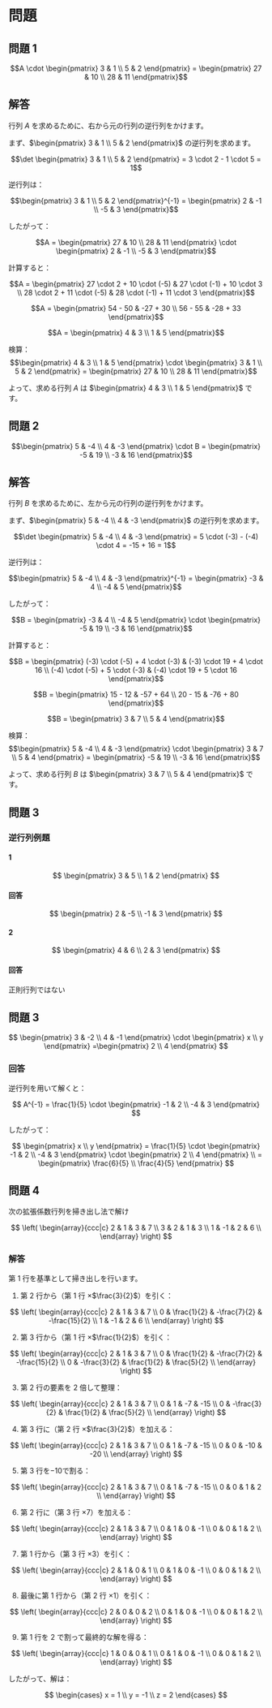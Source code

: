 # 問題

## 問題 1

$$A \cdot \begin{pmatrix} 3 & 1 \\ 5 & 2 \end{pmatrix} = \begin{pmatrix} 27 & 10 \\ 28 & 11 \end{pmatrix}$$

## 解答

行列 $A$ を求めるために、右から元の行列の逆行列をかけます。

まず、$\begin{pmatrix} 3 & 1 \\ 5 & 2 \end{pmatrix}$ の逆行列を求めます。

$$\det \begin{pmatrix} 3 & 1 \\ 5 & 2 \end{pmatrix} = 3 \cdot 2 - 1 \cdot 5 = 1$$

逆行列は：

$$\begin{pmatrix} 3 & 1 \\ 5 & 2 \end{pmatrix}^{-1} = \begin{pmatrix} 2 & -1 \\ -5 & 3 \end{pmatrix}$$

したがって：

$$A = \begin{pmatrix} 27 & 10 \\ 28 & 11 \end{pmatrix} \cdot \begin{pmatrix} 2 & -1 \\ -5 & 3 \end{pmatrix}$$

計算すると：

$$A = \begin{pmatrix} 27 \cdot 2 + 10 \cdot (-5) & 27 \cdot (-1) + 10 \cdot 3 \\ 28 \cdot 2 + 11 \cdot (-5) & 28 \cdot (-1) + 11 \cdot 3 \end{pmatrix}$$

$$A = \begin{pmatrix} 54 - 50 & -27 + 30 \\ 56 - 55 & -28 + 33 \end{pmatrix}$$

$$A = \begin{pmatrix} 4 & 3 \\ 1 & 5 \end{pmatrix}$$

検算：
$$\begin{pmatrix} 4 & 3 \\ 1 & 5 \end{pmatrix} \cdot \begin{pmatrix} 3 & 1 \\ 5 & 2 \end{pmatrix} = \begin{pmatrix} 27 & 10 \\ 28 & 11 \end{pmatrix}$$

よって、求める行列 $A$ は $\begin{pmatrix} 4 & 3 \\ 1 & 5 \end{pmatrix}$ です。

## 問題 2

$$\begin{pmatrix} 5 & -4 \\ 4 & -3 \end{pmatrix} \cdot B = \begin{pmatrix} -5 & 19 \\ -3 & 16 \end{pmatrix}$$

## 解答

行列 $B$ を求めるために、左から元の行列の逆行列をかけます。

まず、$\begin{pmatrix} 5 & -4 \\ 4 & -3 \end{pmatrix}$ の逆行列を求めます。

$$\det \begin{pmatrix} 5 & -4 \\ 4 & -3 \end{pmatrix} = 5 \cdot (-3) - (-4) \cdot 4 = -15 + 16 = 1$$

逆行列は：

$$\begin{pmatrix} 5 & -4 \\ 4 & -3 \end{pmatrix}^{-1} = \begin{pmatrix} -3 & 4 \\ -4 & 5 \end{pmatrix}$$

したがって：

$$B = \begin{pmatrix} -3 & 4 \\ -4 & 5 \end{pmatrix} \cdot \begin{pmatrix} -5 & 19 \\ -3 & 16 \end{pmatrix}$$

計算すると：

$$B = \begin{pmatrix} (-3) \cdot (-5) + 4 \cdot (-3) & (-3) \cdot 19 + 4 \cdot 16 \\ (-4) \cdot (-5) + 5 \cdot (-3) & (-4) \cdot 19 + 5 \cdot 16 \end{pmatrix}$$

$$B = \begin{pmatrix} 15 - 12 & -57 + 64 \\ 20 - 15 & -76 + 80 \end{pmatrix}$$

$$B = \begin{pmatrix} 3 & 7 \\ 5 & 4 \end{pmatrix}$$

検算：
$$\begin{pmatrix} 5 & -4 \\ 4 & -3 \end{pmatrix} \cdot \begin{pmatrix} 3 & 7 \\ 5 & 4 \end{pmatrix} = \begin{pmatrix} -5 & 19 \\ -3 & 16 \end{pmatrix}$$

よって、求める行列 $B$ は $\begin{pmatrix} 3 & 7 \\ 5 & 4 \end{pmatrix}$ です。

## 問題 3

### 逆行列例題

#### 1

$$
\begin{pmatrix}
3 & 5 \\ 1 & 2
\end{pmatrix}
$$

#### 回答

$$
\begin{pmatrix}
2 & -5 \\ -1 & 3
\end{pmatrix}
$$

#### 2

$$
\begin{pmatrix}
4 & 6 \\ 2 & 3
\end{pmatrix}
$$

#### 回答

正則行列ではない

## 問題 3

$$
\begin{pmatrix} 3 & -2 \\ 4 & -1 \end{pmatrix} \cdot \begin{pmatrix} x \\ y \end{pmatrix}
=\begin{pmatrix} 2 \\ 4 \end{pmatrix}
$$

### 回答

逆行列を用いて解くと：

$$
A^{-1} = \frac{1}{5} \cdot \begin{pmatrix} -1 & 2 \\ -4 & 3 \end{pmatrix}
$$

したがって：

$$
\begin{pmatrix} x \\ y \end{pmatrix}
= \frac{1}{5} \cdot \begin{pmatrix} -1 & 2 \\ -4 & 3 \end{pmatrix} \cdot \begin{pmatrix} 2 \\ 4 \end{pmatrix} \\
= \begin{pmatrix} \frac{6}{5} \\ \frac{4}{5} \end{pmatrix}
$$

## 問題 4

次の拡張係数行列を掃き出し法で解け

$$
\left(
\begin{array}{ccc|c}
2 & 1 & 3 & 7 \\
3 & 2 & 1 & 3 \\
1 & -1 & 2 & 6 \\
\end{array}
\right)
$$

### 解答

第 1 行を基準として掃き出しを行います。

1. 第 2 行から（第 1 行 ×$\frac{3}{2}$）を引く：

$$
\left(
\begin{array}{ccc|c}
2 & 1 & 3 & 7 \\
0 & \frac{1}{2} & -\frac{7}{2} & -\frac{15}{2} \\
1 & -1 & 2 & 6 \\
\end{array}
\right)
$$

2. 第 3 行から（第 1 行 ×$\frac{1}{2}$）を引く：

$$
\left(
\begin{array}{ccc|c}
2 & 1 & 3 & 7 \\
0 & \frac{1}{2} & -\frac{7}{2} & -\frac{15}{2} \\
0 & -\frac{3}{2} & \frac{1}{2} & \frac{5}{2} \\
\end{array}
\right)
$$

3. 第 2 行の要素を 2 倍して整理：

$$
\left(
\begin{array}{ccc|c}
2 & 1 & 3 & 7 \\
0 & 1 & -7 & -15 \\
0 & -\frac{3}{2} & \frac{1}{2} & \frac{5}{2} \\
\end{array}
\right)
$$

4. 第 3 行に（第 2 行 ×$\frac{3}{2}$）を加える：

$$
\left(
\begin{array}{ccc|c}
2 & 1 & 3 & 7 \\
0 & 1 & -7 & -15 \\
0 & 0 & -10 & -20 \\
\end{array}
\right)
$$

5. 第 3 行を$-10$で割る：

$$
\left(
\begin{array}{ccc|c}
2 & 1 & 3 & 7 \\
0 & 1 & -7 & -15 \\
0 & 0 & 1 & 2 \\
\end{array}
\right)
$$

6. 第 2 行に（第 3 行 ×7）を加える：

$$
\left(
\begin{array}{ccc|c}
2 & 1 & 3 & 7 \\
0 & 1 & 0 & -1 \\
0 & 0 & 1 & 2 \\
\end{array}
\right)
$$

7. 第 1 行から（第 3 行 ×3）を引く：

$$
\left(
\begin{array}{ccc|c}
2 & 1 & 0 & 1 \\
0 & 1 & 0 & -1 \\
0 & 0 & 1 & 2 \\
\end{array}
\right)
$$

8. 最後に第 1 行から（第 2 行 ×1）を引く：

$$
\left(
\begin{array}{ccc|c}
2 & 0 & 0 & 2 \\
0 & 1 & 0 & -1 \\
0 & 0 & 1 & 2 \\
\end{array}
\right)
$$

9. 第 1 行を 2 で割って最終的な解を得る：

$$
\left(
\begin{array}{ccc|c}
1 & 0 & 0 & 1 \\
0 & 1 & 0 & -1 \\
0 & 0 & 1 & 2 \\
\end{array}
\right)
$$

したがって、解は：

$$
\begin{cases}
x = 1 \\
y = -1 \\
z = 2
\end{cases}
$$
